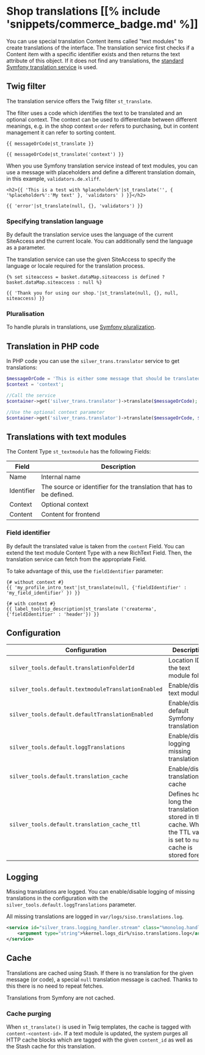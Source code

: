 # Shop translations [[% include 'snippets/commerce_badge.md' %]]

You can use special translation Content items called "text modules" to create translations of the interface.
The translation service first checks if a Content item with a specific identifier exists and then returns the text attribute of this object.
If it does not find any translations, the [standard Symfony translation service](http://symfony.com/doc/3.4/book/translation.html) is used.

## Twig filter

The translation service offers the Twig filter `st_translate`.

The filter uses a code which identifies the text to be translated and an optional context.
The context can be used to differentiate between different meanings, e.g. in the shop context `order` refers to purchasing,
but in content management it can refer to sorting content.

``` html+twig
{{ messageOrCode|st_translate }}

{{ messageOrCode|st_translate('context') }}
```

When you use Symfony translation service instead of text modules, you can use a message with placeholders
and define a different translation domain, in this example, `validators.de.xliff`.

``` html+twig
<h2>{{ 'This is a test with %placeholder%'|st_translate('', { '%placeholder%':'My text' }, 'validators' ) }}</h2>

{{ 'error'|st_translate(null, {}, 'validators') }}
```

### Specifying translation language

By default the translation service uses the language of the current SiteAccess and the current locale.
You can additionally send the language as a parameter.

The translation service can use the given SiteAccess to specify the language or locale required for the translation process.

``` html+twig
{% set siteaccess = basket.dataMap.siteaccess is defined ? basket.dataMap.siteaccess : null %}

{{ 'Thank you for using our shop.'|st_translate(null, {}, null, siteaccess) }}
```

### Pluralisation

To handle plurals in translations, use [Symfony pluralization](https://symfony.com/doc/3.4/translation.html#pluralization).

## Translation in PHP code

In PHP code you can use the `silver_trans.translator` service to get translations:

``` php
$messageOrCode = 'This is either some message that should be translated or a code for a text module';
$context = 'context';

//Call the service
$container->get('silver_trans.translator')->translate($messageOrCode);

//Use the optional context parameter
$container->get('silver_trans.translator')->translate($messageOrCode, $context);
```

## Translations with text modules

The Content Type `st_textmodule` has the following Fields:

| Field      | Description                                                      |
| ---------- | ---------------------------------------------------------------- |
| Name       | Internal name                                |
| Identifier | The source or identifier for the translation that has to be defined. |
| Context    | Optional context                                                 |
| Content    | Content for frontend                                             |

### Field identifier

By default the translated value is taken from the `content` Field.
You can extend the text module Content Type with a new RichText Field.
Then, the translation service can fetch from the appropriate Field.

To take advantage of this, use the `fieldIdentifier` parameter:

``` html+twig
{# without context #}
{{ 'my_profile_intro_text'|st_translate(null, {'fieldIdentifier' : 'my_field_identifier' }) }}

{# with context #}
{{ label_tooltip_description|st_translate ('createrma', {'fieldIdentifier' : 'header'}) }}
```

## Configuration

|Configuration|Description|Default|
|--- |--- |--- |
|`silver_tools.default.translationFolderId`|Location ID of the text module folder|`89`|
|`silver_tools.default.textmoduleTranslationEnabled`|Enable/disable text modules|`true`|
|`silver_tools.default.defaultTranslationEnabled`|Enable/disable default Symfony translation|`true`|
|`silver_tools.default.loggTranslations`|Enable/disable logging missing translations|`false`|
|`silver_tools.default.translation_cache`|Enable/disable translation cache|`true`|
|`silver_tools.default.translation_cache_ttl`|Defines how long the translation is stored in the cache. When the TTL value is set to `null`, cache is stored forever.||

## Logging

Missing translations are logged.
You can enable/disable logging of missing translations in the configuration with the `silver_tools.default.loggTranslations` parameter.

All missing translations are logged in `var/logs/siso.translations.log`.

``` xml
<service id="silver_trans.logging_handler.stream" class="%monolog.handler.stream.class%">
    <argument type="string">%kernel.logs_dir%/siso.translations.log</argument>
</service>
```

## Cache

Translations are cached using Stash. If there is no translation for the given message (or code),
a special `null` translation message is cached. Thanks to this there is no need to repeat fetches.

Translations from Symfony are not cached.

### Cache purging

When `st_translate()` is used in Twig templates, the cache is tagged with `content-<content-id>`.
If a text module is updated, the system purges all HTTP cache blocks which are tagged with the given `content_id`
as well as the Stash cache for this translation.

